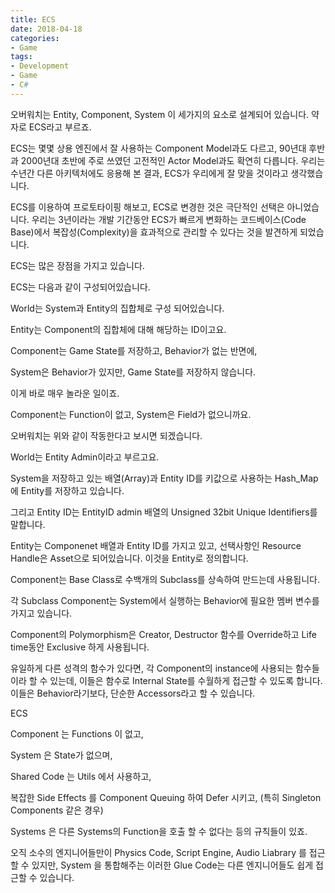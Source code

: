 ```yaml
---
title: ECS
date: 2018-04-18
categories:
- Game
tags:
- Development
- Game
- C#
---
```


오버워치는 Entity, Component, System 이 세가지의 요소로 설계되어 있습니다. 약자로 ECS라고 부르죠.

ECS는 몇몇 상용 엔진에서 잘 사용하는 Component Model과도 다르고, 90년대 후반과 2000년대 초반에 주로 쓰였던 고전적인 Actor Model과도 확연히 다릅니다. 우리는 수년간 다른 아키텍처에도 응용해 본 결과, ECS가 우리에게 잘 맞을 것이라고 생각했습니다.

ECS를 이용하여 프로토타이핑 해보고, ECS로 변경한 것은 극단적인 선택은 아니었습니다. 우리는 3년이라는 개발 기간동안 ECS가 빠르게 변화하는 코드베이스(Code Base)에서 복잡성(Complexity)을 효과적으로 관리할 수 있다는 것을 발견하게 되었습니다.

ECS는 많은 장점을 가지고 있습니다.



ECS는 다음과 같이 구성되어있습니다.

World는 System과 Entity의 집합체로 구성 되어있습니다.

Entity는 Component의 집합체에 대해 해당하는 ID이고요.

Component는 Game State를 저장하고, Behavior가 없는 반면에,

System은 Behavior가 있지만, Game State를 저장하지 않습니다. 

이게 바로 매우 놀라운 일이죠.

Component는 Function이 없고, System은 Field가 없으니까요.

오버워치는 위와 같이 작동한다고 보시면 되겠습니다.

World는 Entity Admin이라고 부르고요.

System을 저장하고 있는 배열(Array)과 Entity ID를 키값으로 사용하는 Hash_Map에 Entity를 저장하고 있습니다.

 

그리고 Entity ID는 EntityID admin 배열의 Unsigned 32bit Unique Identifiers를 말합니다.

Entity는 Componenet 배열과 Entity ID를 가지고 있고, 선택사항인 Resource Handle은 Asset으로 되어있습니다. 이것을 Entity로 정의합니다.

Component는 Base Class로 수백개의 Subclass를 상속하여 만드는데 사용됩니다.

각 Subclass Component는 System에서 실행하는 Behavior에 필요한 멤버 변수를 가지고 있습니다. 

Component의 Polymorphism은 Creator, Destructor 함수를 Override하고 Life time동안 Exclusive 하게 사용됩니다.

유일하게 다른 성격의 함수가 있다면, 각 Component의 instance에 사용되는 함수들이라 할 수 있는데, 이들은 함수로 Internal State를 수월하게 접근할 수 있도록 합니다. 이들은 Behavior라기보다, 단순한 Accessors라고 할 수 있습니다.



ECS

Component 는 Functions 이 없고,

System 은 State가 없으며,

Shared Code 는 Utils 에서 사용하고,

복잡한 Side Effects 를 Component Queuing 하여 Defer 시키고, (특히 Singleton Components 같은 경우)

Systems 은 다른 Systems의 Function을  호출 할 수 없다는 등의 규칙들이 있죠.



오직 소수의 엔지니어들만이 Physics Code, Script Engine, Audio Liabrary 를 접근할 수 있지만, System 을 통합해주는 이러한 Glue Code는 다른 엔지니어들도 쉽게 접근할 수 있습니다.